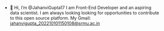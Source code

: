 - 👋 Hi, I’m @JahanviGupta17
I am Front-End Developer and an aspiring data scientist.
I am always looking looking for opportunities to contribute to this open source platform.
My Gmail: jahanvigupta_202210101150108@srmu.ac.in

<!---
JahanviGupta17/JahanviGupta17 is a ✨ special ✨ repository because its `README.md` (this file) appears on your GitHub profile.
You can click the Preview link to take a look at your changes.
--->
